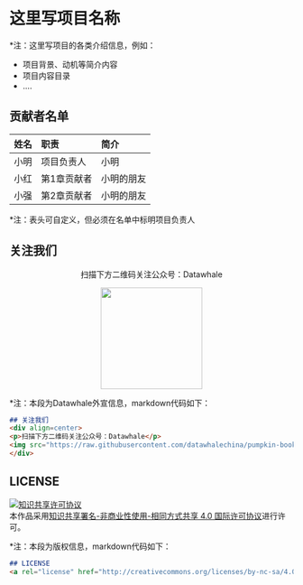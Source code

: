 # 这里写项目名称
*注：这里写项目的各类介绍信息，例如：
- 项目背景、动机等简介内容
- 项目内容目录
- ....

## 贡献者名单
| 姓名 | 职责 | 简介 |
| :----| :---- | :---- |
| 小明 | 项目负责人 | 小明 |
| 小红 | 第1章贡献者 | 小明的朋友 |
| 小强 | 第2章贡献者 | 小明的朋友 |

*注：表头可自定义，但必须在名单中标明项目负责人

## 关注我们
<div align=center>
<p>扫描下方二维码关注公众号：Datawhale</p>
<img src="https://raw.githubusercontent.com/datawhalechina/pumpkin-book/master/res/qrcode.jpeg" width = "180" height = "180">
</div>

*注：本段为Datawhale外宣信息，markdown代码如下：
```markdown
## 关注我们
<div align=center>
<p>扫描下方二维码关注公众号：Datawhale</p>
<img src="https://raw.githubusercontent.com/datawhalechina/pumpkin-book/master/res/qrcode.jpeg" width = "180" height = "180">
</div>
```

## LICENSE
<a rel="license" href="http://creativecommons.org/licenses/by-nc-sa/4.0/"><img alt="知识共享许可协议" style="border-width:0" src="https://img.shields.io/badge/license-CC%20BY--NC--SA%204.0-lightgrey" /></a><br />本作品采用<a rel="license" href="http://creativecommons.org/licenses/by-nc-sa/4.0/">知识共享署名-非商业性使用-相同方式共享 4.0 国际许可协议</a>进行许可。

*注：本段为版权信息，markdown代码如下：
```markdown
## LICENSE
<a rel="license" href="http://creativecommons.org/licenses/by-nc-sa/4.0/"><img alt="知识共享许可协议" style="border-width:0" src="https://img.shields.io/badge/license-CC%20BY--NC--SA%204.0-lightgrey" /></a><br />本作品采用<a rel="license" href="http://creativecommons.org/licenses/by-nc-sa/4.0/">知识共享署名-非商业性使用-相同方式共享 4.0 国际许可协议</a>进行许可。
```
